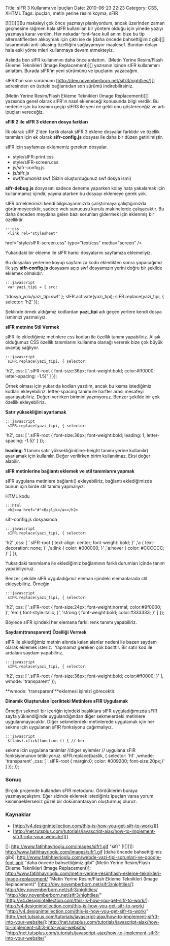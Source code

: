 Title: sIFR 3 Kullanımı ve İpuçları
Date: 2010-06-23 22:23
Category: CSS, XHTML
Tags: ipuçları, metin yerine resim koyma, sFIR

[![][]][]Bu makaleyi çok önce yazmayı planlıyordum, ancak üzerinden
zaman geçmesine rağmen hala sIFR kullanılan bir yöntem olduğu için
yinede yazıyı yazmaya karar verdim. Her nekadar font-face kull anımı
bize bu tip alternatiflerden alıkoymak için çıktı ise de [daha öncede bahsettiğimiz gibi][] tasarımdaki anti-aliasing özelliğini sağlayamıyor
maalesef. Bundan dolayı hala eski yönte mleri kullanmaya devam
etmekteyiz.

Aslında ben sIFR kullanımını daha önce anlattım.  [Metin Yerine Resim/Flash Ekleme Teknikleri (Image Replacement)][] yazısının içinde
sIFR kullanımını anlattım. Burada sIFR'ın yeni sürümünü ve ipuçlarını
yazacağım. 

sIFR3'ün son sürümünü [http://dev.novemberborn.net/sifr3/nightlies/][]
adresinden en üstteki bağlantıdan son sürümü indirebilirsiniz.

[Metin Yerine Resim/Flash Ekleme Teknikleri (Image Replacement)][]
yazısında genel olarak sIFR'ın nasıl ekleneceği konusunda bilgi verdik.
Bu nedenle işin bu kısmını geçip sIFR3 ile yeni ne geldi onu
göstereceğiz ve artı ipuçları vereceğiz. <!--more-->

**sFIR 2 ile sIFR 3 eklenen dosya farkları**

İlk olarak sIRF 2'den farklı olarak sIFR 3 eklene dosyalar farklıdır ve
özellik tanımları için ek olarak **sifr-config.js** dosyası ile daha bir
düzen getirilmiştir.

sIFR için sayfamıza eklememiz gereken dosyalar.

-   style/sIFR-print.css
-   style/sIFR-screen.css
-   js/sifr-config.js
-   js/sifr.js
-   swf/*humanist*.swf (Sizin oluşturduğunuz swf dosya ismi)

**sifr-debug.js** dosyasını sadece deneme yaparken kolay hata yakalamak
için kullanmamız içindir, yayına atarken bu dosyayı eklemeye gerek yok.

sIFR örneklerimizi kendi bilgisayarımızda çalıştırmaya çalıştığımızda
görünmeyecektir, sadece web sunucusu kurulu makinelerde çalışacaktır. Bu
daha önceden meydana gelen bazı sorunları gidermek için eklenmiş bir
özelliktir.

	:::css
	 <link rel="stylesheet"
href="style/sIFR-screen.css" type="text/css" media="screen" /> <link
rel="stylesheet" href="style/sIFR-print.css" type="text/css"
media="print" /> <script type="text/javascript"
src="js/sifr.js"></script> <script type="text/javascript"
src="js/sifr-config.js"></script> 

Yukarıdaki bir ekleme ile sIFR harici dosyalarını sayfamıza eklemeliyiz.

Bu dosyaları yerlerine koyup sayfamıza kodu ekledikten sonra yapacağımız
ilk şey **sifr-config.js** dosyasını açıp swf dosyamızın yerini doğru
bir şekilde eklemek olmalıdır.

	:::javascript
	 var yazi_tipi = { src:
'/dosya_yolu/yazi_tipi.swf' }; sIFR.activate(yazi_tipi);
sIFR.replace(yazi_tipi, { selector: 'h2' }); 

Şeklinde örnek aldığımız kodlardan **yazi_tipi** adı geçen yerlere
kendi dosya ismimizi yazmalıyız.

**sIFR metnine Stil Vermek**

sIFR ile eklediğimiz metinlere css kodları ile özellik tanımı
yapabiliriz. Alışık olduğumuz CSS özellik tanımlarını kullanma olanağı
vererek bize çok büyük avantaj sağlıyor.

	:::javascript
	 sIFR.replace(yazi_tipi, { selector:
'h2', css: [ '.sIFR-root { font-size:36px; font-weight:bold; color:#ff0000; letter-spacing: -1.5}' ] }); 

Örnek olması için yukarıda kodları yazdım, ancak bu kısma istediğimiz
kodları ekleyebiliriz. letter-spacing tanımı ile harfler arası mesafeyi
ayarlayabiliriz. Değeri verirken birimini yazmıyoruz. Benzer şekilde bir
çok özellik ekleyebiliriz.

**Satır yüksekliğini ayarlamak**

	:::javascript
	 sIFR.replace(yazi_tipi, { selector:
'h2', css: [ '.sIFR-root { font-size:36px; font-weight:bold; leading: 1; letter-spacing: -1.5}' ] }); 

**leading: 1** tanımı satır yüksekliğini(line-height tanımı yerine
kullanılır) ayarlamak için kullanılır. Değer verilirken birim
kullanılmaz. Eksi değer alabilir.

**sIFR metinlerine bağlantı eklemek ve stil tanımlarını yapmak**

sIFR uygulana metinlere bağlantı(<a>) ekleyebiliriz, bağlantı
eklediğimizde bunun için birde stil tanımı yapmalıyız.

HTML kodu

	:::html
	 <h2><a href="#">Başlık</a></h2>


sifr-config.js dosyasında

	:::javascript
	 sIFR.replace(yazi_tipi, { selector:
'h2' ,css: [ '.sIFR-root { text-align: center; font-weight: bold; }' ,'a
{ text-decoration: none; }' ,'a:link { color: #000000; }' ,'a:hover {
color: #CCCCCC; }' ] }); 

Yukarıdaki tanımlama ile eklediğimiz bağlantının farklı durumları içinde
tanım yapabiliyoruz. 

Benzer şekilde sIFR uyguladığımız eleman içindeki elemanlarada stil
ekleyebiliriz. Örneğin

	:::javascript
	 sIFR.replace(yazi_tipi, { selector:
'h2', css: [ '.sIFR-root { font-size:24px; font-weight:normal;
color:#9f0000; }', 'em { font-style:italic; }', 'strong {
font-weight:bold; color:#333333; }' ] }); 

Böylece sIFR içindeki her elemana farklı renk tanımı yapabiliriz.

**Saydam(transparent) Özelliği Vermek**

sIFR ile eklediğimiz metnin altında kalan alanlar nedeni ile bazen
saydam olarak eklemek isteriz.  Yapmamız gereken çok basittir. Bir satır
kod ile ardalanı saydam yapabiliriz.

	:::javascript
	 sIFR.replace(yazi_tipi, { selector:
'h2', css: [ '.sIFR-root { font-size:36px; font-weight:bold; color:#ff0000; }' ], wmode: 'transparent' }); 

**wmode: 'transparent'**eklemesi işimizi görecektir.

**Dinamik Oluşturulan İçerikteki Metinlere sFIR Uygulamak**

Örneğin sekmeli bir içeriğin içindeki başlıklara sIFR uyguladığımızda
sFIR sayfa yüklendiğinde uygulandığından diğer sekmelerdeki metinlere
uygulanmayacaktır. Diğer sekmelerdeki metinlerede uygulamak için her
sekme için uygulanan sFIR fonksiyonu çağırmalıyız.

	:::javascript
	 $(tabs).click(function () { // her
sekme icin uygulana tanimlar //diger eylemler // uygulana sFIR
fonksiyonunun tetikliyoruz. sIFR.replace(baslik, { selector: 'h1'
,wmode: 'transparent' ,css: [ '.sIFR-root { margin:0; color: #009200; font-size:20px;}' ] }); }); 

### Sonuç

Birçok projemde kullandım sFIR metodunu. Gördüklerim buraya
yazmayaçalıştım. Eğer sizinde eklemek istediğiniz ipuçları varsa yorum
kısmınaeklerseniz güzel bir dokümantasyon oluşturmuş oluruz.

### Kaynaklar

-   [http://v4.designintellection.com/this-is-how-you-get-sifr-to-work/][]
-   [http://net.tutsplus.com/tutorials/javascript-ajax/how-to-implement-sifr3-into-your-website/][]

</p>

  []: http://www.fatihhayrioglu.com/images/sifr1.gif "sifr"
  [![][]]: http://www.fatihhayrioglu.com/images/sifr1.gif
  [daha öncede bahsettiğimiz gibi]: http://www.fatihhayrioglu.com/webde-yazi-tipi-sorunlari-ve-google-font-api/
    "daha öncede bahsettiğimiz gibi"
  [Metin Yerine Resim/Flash Ekleme Teknikleri (Image Replacement)]: http://www.fatihhayrioglu.com/metin-yerine-resimflash-ekleme-teknikleri-image-replacement/
    "Metin Yerine Resim/Flash Ekleme Teknikleri (Image Replacement)"
  [http://dev.novemberborn.net/sifr3/nightlies/]: http://dev.novemberborn.net/sifr3/nightlies/
    "http://dev.novemberborn.net/sifr3/nightlies/"
  [http://v4.designintellection.com/this-is-how-you-get-sifr-to-work/]: http://v4.designintellection.com/this-is-how-you-get-sifr-to-work/
    "http://v4.designintellection.com/this-is-how-you-get-sifr-to-work/"
  [http://net.tutsplus.com/tutorials/javascript-ajax/how-to-implement-sifr3-into-your-website/]: http://net.tutsplus.com/tutorials/javascript-ajax/how-to-implement-sifr3-into-your-website/
    "http://net.tutsplus.com/tutorials/javascript-ajax/how-to-implement-sifr3-into-your-website/"
